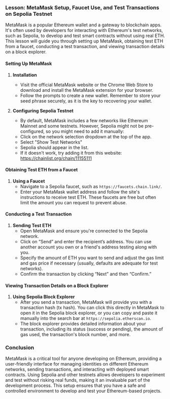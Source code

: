 ### Lesson: MetaMask Setup, Faucet Use, and Test Transactions on Sepolia Testnet

MetaMask is a popular Ethereum wallet and a gateway to blockchain apps. It's often used by developers for interacting with Ethereum's test networks, such as Sepolia, to develop and test smart contracts without using real ETH. This lesson will guide you through setting up MetaMask, obtaining test ETH from a faucet, conducting a test transaction, and viewing transaction details on a block explorer.

#### Setting Up MetaMask

1. **Installation**

   - Visit the official MetaMask website or the Chrome Web Store to download and install the MetaMask extension for your browser.
   - Follow the prompts to create a new wallet. Remember to store your seed phrase securely, as it is the key to recovering your wallet.

2. **Configuring Sepolia Testnet**
   - By default, MetaMask includes a few networks like Ethereum Mainnet and some testnets. However, Sepolia might not be pre-configured, so you might need to add it manually:
   - Click on the network selection dropdown at the top of the app.
   - Select "Show Test Networks"
   - Sepolia should appear in the list.
   - If it doesn't work, try adding it from this website: <https://chainlist.org/chain/11155111>

#### Obtaining Test ETH from a Faucet

1. **Using a Faucet**
   - Navigate to a Sepolia faucet, such as `https://faucets.chain.link/`.
   - Enter your MetaMask wallet address and follow the site's instructions to receive test ETH. These faucets are free but often limit the amount you can request to prevent abuse.

#### Conducting a Test Transaction

1. **Sending Test ETH**
   - Open MetaMask and ensure you're connected to the Sepolia network.
   - Click on “Send” and enter the recipient’s address. You can use another account you own or a friend's address testing along with you.
   - Specify the amount of ETH you want to send and adjust the gas limit and gas price if necessary (usually, defaults are adequate for test networks).
   - Confirm the transaction by clicking “Next” and then “Confirm.”

#### Viewing Transaction Details on a Block Explorer

1. **Using Sepolia Block Explorer**
   - After you send a transaction, MetaMask will provide you with a transaction hash (tx hash). You can click this directly in MetaMask to open it in the Sepolia block explorer, or you can copy and paste it manually into the search bar at `https://sepolia.etherscan.io`.
   - The block explorer provides detailed information about your transaction, including its status (success or pending), the amount of gas used, the transaction's block number, and more.

### Conclusion

MetaMask is a critical tool for anyone developing on Ethereum, providing a user-friendly interface for managing identities on different Ethereum networks, sending transactions, and interacting with deployed smart contracts. Using Sepolia and other testnets allows developers to experiment and test without risking real funds, making it an invaluable part of the development process. This setup ensures that you have a safe and controlled environment to develop and test your Ethereum-based projects.
